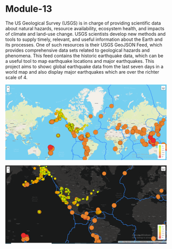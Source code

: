 # Module-13

The US Geological Survey (USGS) is in charge of providing scientific data about natural hazards, resource availability, ecosystem health, and impacts of climate and land-use change. USGS scientists develop new methods and tools to supply timely, relevant, and useful information about the Earth and its processes. One of such resources is their USGS GeoJSON Feed, which provides comprehensive data sets related to geological hazards and phenomena. This feed contains the historic earthquake data, which can be a useful tool to map earthquake locations and major earthquakes. This project aims to showc global earthquake data from the last seven days in a world map and also display major earthquakes which are over the richter scale of 4.

![img1](https://github.com/ritwikthakar/Module-13/blob/main/images/img1.PNG)

![img2](https://github.com/ritwikthakar/Module-13/blob/main/images/img2.PNG)
